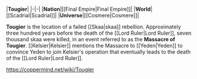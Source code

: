 |**Tougier**|
|-|-|
|**Nation**|[[Final Empire\|Final Empire]]|
|**World**|[[Scadrial\|Scadrial]]|
|**Universe**|[[Cosmere\|Cosmere]]|

**Tougier** is the location of a failed [[Skaa\|skaa]] rebellion.
Approximately three hundred years before the death of the [[Lord Ruler\|Lord Ruler]], seven thousand skaa were killed, in an event referred to as the **Massacre of Tougier**.
[[Kelsier\|Kelsier]] mentions the Massacre to [[Yeden\|Yeden]] to convince Yeden to join Kelsier's operation that eventually leads to the death of the [[Lord Ruler\|Lord Ruler]].



https://coppermind.net/wiki/Tougier